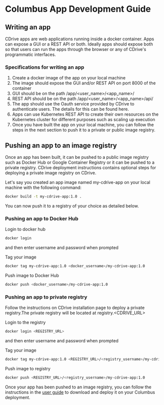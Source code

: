 # Columbus App Development Guide

## Writing an app

CDrive apps are web applications running inside a docker container. Apps can expose a GUI or a REST API or both. Ideally apps should expose both so that users can run the apps through the browser or any of CDrive's programmatic interfaces.

### Specifications for writing an app

1. Create a docker image of the app on your local machine
2. The image should expose the GUI and/or REST API on port 8000 of the container
3. GUI should be on the path /app/\<user\_name\>/\<app\_name\>/
4. REST API should be on the path /app/\<user\_name\>/\<app\_name\>/api/
5. The app should use the Oauth service provided by CDrive to authenticate users. The details for this can be found here.
6. Apps can use Kubernetes REST API to create their own resources on the Kubernetes cluster for different purposes such as scaling up execution
7. Once you have built the app on your local machine, you can follow the steps in the next section to push it to a private or public image registry.

## Pushing an app to an image registry

Once an app has been built, it can be pushed to a public image registry such as Docker Hub or Google Container Registry or it can be pushed to a private registry. CDrive deployment instructions contains optional steps for deploying a private image registry on CDrive.

Let's say you created an app image named my-cdrive-app on your local machine with the following command:

```bash
docker build -t my-cdrive-app:1.0 .
```

You can now push it to a registry of your choice as detailed below.

### Pushing an app to Docker Hub

Login to docker hub

```bash
docker login
```
and then enter username and password when prompted

Tag your image
```bash
docker tag my-cdrive-app:1.0 <docker_username>/my-cdrive-app:1.0
```

Push image to Docker Hub

```bash
docker push <docker_username>/my-cdrive-app:1.0
```

### Pushing an app to private registry

Follow the instructions on CDrive installation page to deploy a private registry.The private registry will be located at registry.\<CDRIVE\_URL\>

Login to the registry

```bash
docker login <REGISTRY_URL>
```
and then enter username and password when prompted

Tag your image

```bash
docker tag my-cdrive-app:1.0 <REGISTRY_URL>/<registry_username>/my-cdrive-app:1.0
```

Push image to registry

```bash
docker push <REGISTRY_URL>/<registry_username>/my-cdrive-app:1.0
```

Once your app has been pushed to an image registry, you can follow the instructions in the [user guide](https://github.com/columbustech/cdrive/blob/master/docs/user-guide.md) to download and deploy it on your Columbus deployment.

